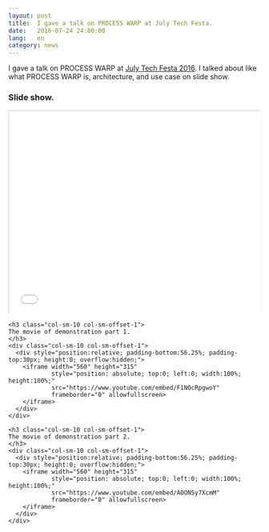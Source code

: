 ```yaml
---
layout: post
title:  I gave a talk on PROCESS WARP at July Tech Festa.
date:   2016-07-24 24:00:00
lang:   en
category: news
---
```


I gave a talk on PROCESS WARP at [July Tech Festa 2016](http://2016.techfesta.jp/).
I talked about like what PROCESS WARP is, architecture, and use case on slide show.

<div class="container-fluid" style="margin-top:1em;">
  <div class="row">
  <h3 class="col-sm-10 col-sm-offset-1">
  Slide show.
  </h3>
    <div class="col-sm-10 col-sm-offset-1">
      <div style="position:relative; padding-bottom:75%; padding-top:30px; height:0; overflow:hidden;">
        <iframe src="//www.slideshare.net/slideshow/embed_code/key/JJE9FAetChCO2l"
                frameborder="0" marginwidth="0" marginheight="0" scrolling="no"
                style="border:1px solid #CCC; border-width:1px; margin-bottom:5px; max-width:100%; position: absolute; top:0; left:0; width:100%; height:100%;"
                allowfullscreen></iframe>
        <div style="margin-bottom:5px">
          <strong>
            <a href="//www.slideshare.net/llamerada-jp/process-warp-64328273" title="PROCESS WARP「プロセスがデバイス間で移動する」仕組みを作る" target="_blank">PROCESS WARP「プロセスがデバイス間で移動する」仕組みを作る</a>
          </strong> from 
          <strong>
            <a href="//www.slideshare.net/llamerada-jp" target="_blank">祐司 伊藤</a>
          </strong>
        </div>
      </div>
    </div>

    <h3 class="col-sm-10 col-sm-offset-1">
    The movie of demonstration part 1.
    </h3>
    <div class="col-sm-10 col-sm-offset-1">
      <div style="position:relative; padding-bottom:56.25%; padding-top:30px; height:0; overflow:hidden;">
        <iframe width="560" height="315"
                style="position: absolute; top:0; left:0; width:100%; height:100%;"
                src="https://www.youtube.com/embed/F1NOcRpgwoY"
                frameborder="0" allowfullscreen>
        </iframe>
      </div>
    </div>

    <h3 class="col-sm-10 col-sm-offset-1">
    The movie of demonstration part 2.
    </h3>
    <div class="col-sm-10 col-sm-offset-1">
      <div style="position:relative; padding-bottom:56.25%; padding-top:30px; height:0; overflow:hidden;">
        <iframe width="560" height="315"
                style="position: absolute; top:0; left:0; width:100%; height:100%;"
                src="https://www.youtube.com/embed/AOONSy7XcmM"
                frameborder="0" allowfullscreen>
        </iframe>
      </div>
    </div>
  </div>
</div>
